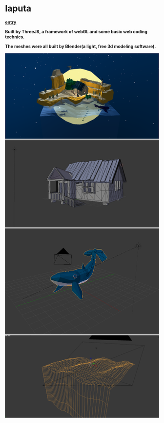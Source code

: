 # laputa

__[entry](https://ljxcript.github.io/laputa/)__

__Built by ThreeJS, a framework of webGL and some basic web coding technics.__

__The meshes were all built by Blender(a light, free 3d modeling software).__

![image](https://github.com/ljxcript/lapuda/blob/master/screenshots/lapuda.png)
![image](https://github.com/ljxcript/lapuda/blob/master/screenshots/mesh_house.png)
![image](https://github.com/ljxcript/lapuda/blob/master/screenshots/mesh_whale.png)
![image](https://github.com/ljxcript/lapuda/blob/master/screenshots/mesh_ocean.png)
